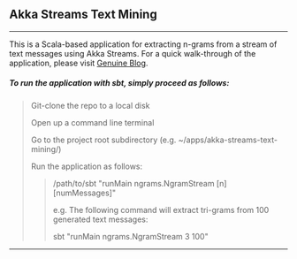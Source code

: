 ## Akka Streams Text Mining

---

This is a Scala-based application for extracting n-grams from a stream of text messages using Akka Streams.  For a quick walk-through of the application, please visit [Genuine Blog](http://blog.genuine.com/2017/03/akka-streams-text-mining/).

##### To run the application with sbt, simply proceed as follows:

> Git-clone the repo to a local disk
>
> Open up a command line terminal
>
> Go to the project root subdirectory (e.g. ~/apps/akka-streams-text-mining/)
>
> Run the application as follows:
>> /path/to/sbt "runMain ngrams.NgramStream [n] [numMessages]"
>>
>> e.g. The following command will extract tri-grams from 100 generated text messages:
>>
>> sbt "runMain ngrams.NgramStream 3 100"

---

